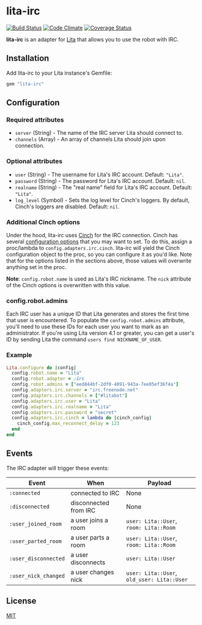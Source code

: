 # lita-irc

[![Build Status](https://travis-ci.org/jimmycuadra/lita-irc.png?branch=master)](https://travis-ci.org/jimmycuadra/lita-irc)
[![Code Climate](https://codeclimate.com/github/jimmycuadra/lita-irc.png)](https://codeclimate.com/github/jimmycuadra/lita-irc)
[![Coverage Status](https://coveralls.io/repos/jimmycuadra/lita-irc/badge.png)](https://coveralls.io/r/jimmycuadra/lita-irc)

**lita-irc** is an adapter for [Lita](https://github.com/jimmycuadra/lita) that allows you to use the robot with IRC.

## Installation

Add lita-irc to your Lita instance's Gemfile:

``` ruby
gem "lita-irc"
```

## Configuration

### Required attributes

* `server` (String) - The name of the IRC server Lita should connect to.
* `channels` (Array<String>) - An array of channels Lita should join upon connection.

### Optional attributes

* `user` (String) - The username for Lita's IRC account. Default: `"Lita"`.
* `password` (String) - The password for Lita's IRC account. Default: `nil`.
* `realname` (String) - The "real name" field for Lita's IRC account. Default: `"Lita"`.
* `log_level` (Symbol) - Sets the log level for Cinch's loggers. By default, Cinch's loggers are disabled. Default: `nil`.

### Additional Cinch options

Under the hood, lita-irc uses [Cinch](https://github.com/cinchrb/cinch) for the IRC connection. Cinch has several [configuration options](http://www.rubydoc.info/github/cinchrb/cinch/file/docs/bot_options.md) that you may want to set. To do this, assign a proc/lambda to `config.adapters.irc.cinch`. lita-irc will yield the Cinch configuration object to the proc, so you can configure it as you'd like. Note that for the options listed in the sections above, those values will overwrite anything set in the proc.

**Note**: `config.robot.name` is used as Lita's IRC nickname. The `nick` attribute of the Cinch options is overwritten with this value.

### config.robot.admins

Each IRC user has a unique ID that Lita generates and stores the first time that user is encountered. To populate the `config.robot.admins` attribute, you'll need to use these IDs for each user you want to mark as an administrator. If you're using Lita version 4.1 or greater, you can get a user's ID by sending Lita the command `users find NICKNAME_OF_USER`.

### Example

``` ruby
Lita.configure do |config|
  config.robot.name = "Lita"
  config.robot.adapter = :irc
  config.robot.admins = ["eed844bf-2df0-4091-943a-7ee05ef36f4a"]
  config.adapters.irc.server = "irc.freenode.net"
  config.adapters.irc.channels = ["#litabot"]
  config.adapters.irc.user = "Lita"
  config.adapters.irc.realname = "Lita"
  config.adapters.irc.password = "secret"
  config.adapters.irc.cinch = lambda do |cinch_config|
    cinch_config.max_reconnect_delay = 123
  end
end
```

## Events

The IRC adapter will trigger these events:

| Event                  | When                      | Payload                                     |
|------------------------|---------------------------|---------------------------------------------|
| `:connected`           | connected to IRC          | None                                        |
| `:disconnected`        | disconnected from IRC     | None                                        |
| `:user_joined_room`    | a user joins a room       | `user: Lita::User`, `room: Lita::Room`      |
| `:user_parted_room`    | a user parts a room       | `user: Lita::User`, `room: Lita::Room`      |
| `:user_disconnected`   | a user disconnects        | `user: Lita::User`                          |
| `:user_nick_changed`   | a user changes nick       | `user: Lita::User`, `old_user: Lita::User`  |

## License

[MIT](http://opensource.org/licenses/MIT)

